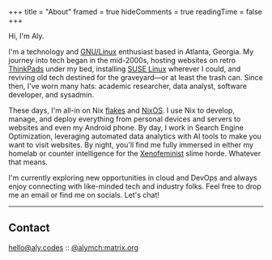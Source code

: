 +++
title = "About"
framed = true
hideComments = true
readingTime = false
+++

Hi, I'm Aly.

I'm a technology and [GNU/Linux](https://www.gnu.org/gnu/why-gnu-linux.en.html) enthusiast based in Atlanta, Georgia. My journey into tech began in the mid-2000s, hosting websites on retro [ThinkPads](https://www.cnet.com/reviews/thinkpad-x41-review/) under my bed, installing [SUSE Linux](https://www.suse.com/) wherever I could, and reviving old tech destined for the graveyard—or at least the trash can. Since then, I've worn many hats: academic researcher, data analyst, software developer, and sysadmin.

These days, I'm all-in on Nix [flakes](https://github.com/alyraffauf?tab=repositories&q=&type=&language=nix&sort=) and [NixOS](https://nixos.org/). I use Nix to develop, manage, and deploy everything from personal devices and servers to websites and even my Android phone. By day, I work in Search Engine Optimization, leveraging automated data analytics with AI tools to make you want to visit websites. By night, you'll find me fully immersed in either my homelab or counter intelligence for the [Xenofeminist](https://xenofeminism.org/manifesto/) slime horde. Whatever that means.

I'm currently exploring new opportunities in cloud and DevOps and always enjoy connecting with like-minded tech and industry folks. Feel free to drop me an email or find me on socials. Let's chat!

---

## Contact

[hello@aly.codes](mailto:hello@aly.codes) :: [@alymch:matrix.org](https://matrix.to/#/@alymch:matrix.org)

